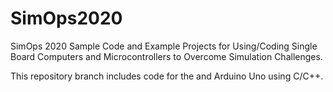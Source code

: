 # SimOps2020
SimOps 2020 Sample Code and Example Projects for Using/Coding Single Board Computers and Microcontrollers to Overcome Simulation Challenges.

This repository branch includes code for the and Arduino Uno using C/C++.
